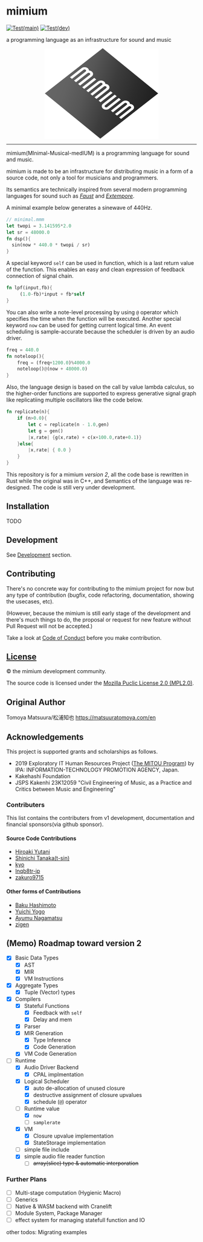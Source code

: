 # mimium 

[![Test(main)](https://github.com/tomoyanonymous/mimium-rs/actions/workflows/ci.yaml/badge.svg?branch=main)](https://github.com/tomoyanonymous/mimium-rs/actions/workflows/ci.yaml) [![Test(dev)](https://github.com/tomoyanonymous/mimium-rs/actions/workflows/ci.yaml/badge.svg?branch=dev)](https://github.com/tomoyanonymous/mimium-rs/actions/workflows/ci.yaml)

a programming language as an infrastructure for sound and music

<p align="center" style="display:flex; justify-content:center;">
<img src = "mimium_logo_slant.svg" width="300" alt="An icon of the mimium. The word “mimium” is written in small caps, white letters at an angle on a gray diamond-shaped background with a gradient. The vertical bars of the letters are evenly spaced, making it look like a pedestrian crossing." />
</p>

---

mimium(MInimal-Musical-medIUM) is a programming language for sound and music.

mimium is made to be an infrastructure for distributing music in a form of a source code, not only a tool for musicians and programmers.

Its semantics are technically inspired from several modern programming languages for sound such as *[Faust](https://faust.grame.fr)* and *[Extempore](https://extemporelang.github.io/)*.

A minimal example below generates a sinewave of 440Hz.

```rust
// minimal.mmm
let twopi = 3.141595*2.0
let sr = 48000.0
fn dsp(){
  sin(now * 440.0 * twopi / sr)
}
```

A special keyword `self` can be used in function, which is a last return value of the function.
This enables an easy and clean expression of feedback connection of signal chain.

```rust
fn lpf(input,fb){    
     (1.0-fb)*input + fb*self
}
```

You can also write a note-level processing by using `@` operator which specifies the time when the function will be executed. Another special keyword `now` can be used for getting current logical time.
An event scheduling is sample-accurate because the scheduler is driven by an audio driver.

```rust
freq = 440.0
fn noteloop(){
    freq = (freq+1200.0)%4000.0
    noteloop()@(now + 48000.0)
}
```

Also, the language design is based on the call by value lambda calculus, so the higher-order functions are supported to express generative signal graph like replicatiing multiple oscillators like the code below.

```rust
fn replicate(n){
    if (n>0.0){
        let c = replicate(n - 1.0,gen)
        let g = gen()
        |x,rate| {g(x,rate) + c(x+100.0,rate+0.1)}
    }else{
        |x,rate| { 0.0 }
    }
}
```

This repository is for a mimium *version 2*, all the code base is rewritten in Rust while the original was in C++, and Semantics of the language was re-designed. The code is still very under development.

## Installation

TODO

## Development

See [Development](./Development) section.

## Contributing

There's no concrete way for contributing to the mimium project for now but any type of contribution (bugfix, code refactoring, documentation, showing the usecases, etc).

(However, because the mimium is still early stage of the development and there's much things to do, the proposal or request for new feature without Pull Request will not be accepted.)

Take a look at [Code of Conduct](./CODE_OF_CONDUCT) before you make contribution.

## [License](LICENSE)

©️ the mimium development community.

The source code is licensed under the [Mozilla Puclic License 2.0 (MPL2.0)](LICENSE).

## Original Author

Tomoya Matsuura/松浦知也 <https://matsuuratomoya.com/en>

## Acknowledgements

This project is supported grants and scholarships as follows.

- 2019 Exploratory IT Human Resources Project ([The MITOU Program](https://www.ipa.go.jp/jinzai/mitou/portal_index.html)) by IPA: INFORMATION-TECHNOLOGY PROMOTION AGENCY, Japan.
- Kakehashi Foundation
- JSPS Kakenhi 23K12059 "Civil Engineering of Music, as a Practice and Critics between Music and Engineering"

### Contributers

This list contains the contributers from v1 development, documentation and financial sponsors(via github sponsor).

#### Source Code Contributions

- [Hiroaki Yutani](https://github.com/yutannihilation)
- [Shinichi Tanaka(t-sin)](https://github.com/t-sin)
- [kyo](https://github.com/syougikakugenn)
- [Inqb8tr-jp](https://github.com/Inqb8tr-jp)
- [zakuro9715](https://github.com/zakuro9715)

#### Other forms of Contributions

- [Baku Hashimoto](https://baku89.com)
- [Yuichi Yogo](https://github.com/yuichkun)
- [Ayumu Nagamatsu](http://ayumu-nagamatsu.com/)
- [zigen](https://horol.org/)


## (Memo) Roadmap toward version 2

- [x] Basic Data Types
  - [x] AST
  - [x] MIR
  - [x] VM Instructions
- [x] Aggregate Types
  - [x] Tuple (Vector) types
- [x] Compilers
  - [x] Stateful Functions
    - [x] Feedback with `self`
    - [x] Delay and mem
  - [x] Parser
  - [x] MIR Generation
    - [x] Type Inference
    - [x] Code Generation
  - [x] VM Code Generation 
- [ ] Runtime
  - [x] Audio Driver Backend
    - [x] CPAL implmentation
  - [x] Logical Scheduler
    - [x] auto de-allocation of unused closure
    - [x] destructive assignment of closure upvalues
    - [x] schedule (`@`) operator
  - [ ] Runtime value
    - [x] `now`
    - [ ] `samplerate`
  - [x] VM
    - [x] Closure upvalue implementation
    - [x] StateStorage implementation
  - [ ] simple file include
  - [x] simple audio file reader function
    - [ ] ~~array(slice) type & automatic interporation~~

### Further Plans

- [ ] Multi-stage computation (Hygienic Macro)
- [ ] Generics
- [ ] Native & WASM backend with Cranelift
- [ ] Module System, Package Manager
- [ ] effect system for managing statefull function and IO

other todos: Migrating examples